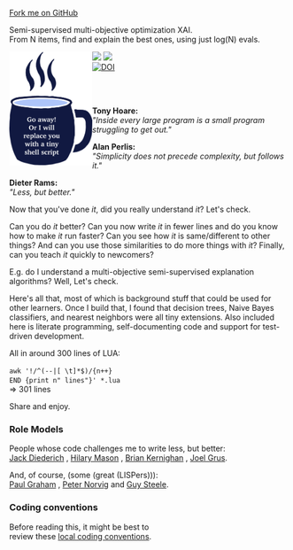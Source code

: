 <span id="forkongithub"><a href="https://github.com/timm/shortr/blob/master/README.md">Fork me on GitHub</a></span>

Semi-supervised multi-objective optimization XAI.   
 From N items, find and explain the best ones, using just log(N) evals.

<img width=150 align=left src="https://raw.githubusercontent.com/timm/shortr/master/docs/img/cup.png">

<a href="https://github.com/timm/shortr/actions/workflows/tests.yml"><img  src="https://github.com/timm/shortr/actions/workflows/tests.yml/badge.svg"></a> <a
 href="https://opensource.org/licenses/BSD-2-Clause"><img  src="https://img.shields.io/badge/License-BSD%202--Clause-orange.svg"></a>
<br>
<a href="https://zenodo.org/badge/latestdoi/206205826"> <img  src="https://zenodo.org/badge/206205826.svg" alt="DOI"></a>

<br break=all><p>


<p><br break=all>
<b>Tony Hoare:</b><br>
<em>"Inside every large program is a small program struggling to get out."</em><p>
<b>Alan Perlis:</b><br><em>"Simplicity does not precede complexity, but follows it."</em><p>
<b>Dieter Rams:</b><br><em>"Less, but better."</em>

Now that you've done _it_, did you really understand _it_? Let's check.

Can you do _it_ better?
Can you now
write _it_ in fewer lines and do you know how to make _it_ run faster?
Can you see how _it_ is same/different to other things?
And can you use those similarities to do more things with  _it_?
Finally, can you teach _it_ quickly to newcomers?


E.g. do I understand a multi-objective semi-supervised explanation algorithms?
Well, Let's check. 


Here's all that, most of which is background stuff
that could be used for other learners.  Once I build that, I found
that decision trees, Naive Bayes classifiers, and nearest neighbors
were all tiny extensions.  Also included here is literate programming,
self-documenting code and support for test-driven development.


All in around 300 lines of LUA: <br>

`awk '!/^(--|[ \t]*$)/{n++}`     
`END {print n" lines"}' *.lua`  
=> 301 lines
     
Share and enjoy.


### Role Models
People whose code challenges me to write less, but better:   
[Jack Diederich](https://www.youtube.com/watch?v=o9pEzgHorH0) 
, [Hilary Mason](https://www.youtube.com/watch?v=l2btv0yUPNQ)
, [Brian Kernighan](https://www.oreilly.com/library/view/beautiful-code/9780596510046/ch01.html)
, [Joel Grus](https://github.com/joelgrus/data-science-from-scratch).<p>
And, of course, (some (great (LISPers))):   
[Paul Graham](http://www.paulgraham.com/onlisp.html)
, [Peter Norvig](http://norvig.com/lispy.html)
and [Guy Steele](https://dspace.mit.edu/bitstream/handle/1721.1/5790/AIM-353.pdf?sequence=2&isAllowed=y).

### Coding conventions 
Before reading this, it might  be best to    
review these [local coding conventions](https://github.com/timm/shortr/blob/master/CONTRIBUTE.md).
